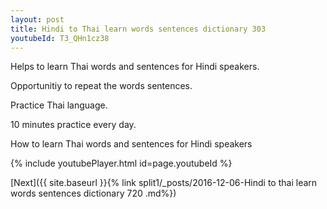 ```yaml
---
layout: post
title: Hindi to Thai learn words sentences dictionary 303 
youtubeId: T3_QHn1cz38
---
```

 
 
Helps to learn Thai words and sentences for Hindi speakers.

Opportunitiy to repeat the words sentences. 

Practice Thai language. 
 
10 minutes practice every day. 
 
How to learn Thai words and sentences for Hindi speakers 
 
{% include youtubePlayer.html id=page.youtubeId %}
 
 
[Next]({{ site.baseurl }}{% link  split1/_posts/2016-12-06-Hindi to thai learn words sentences dictionary 720 .md%})
 
